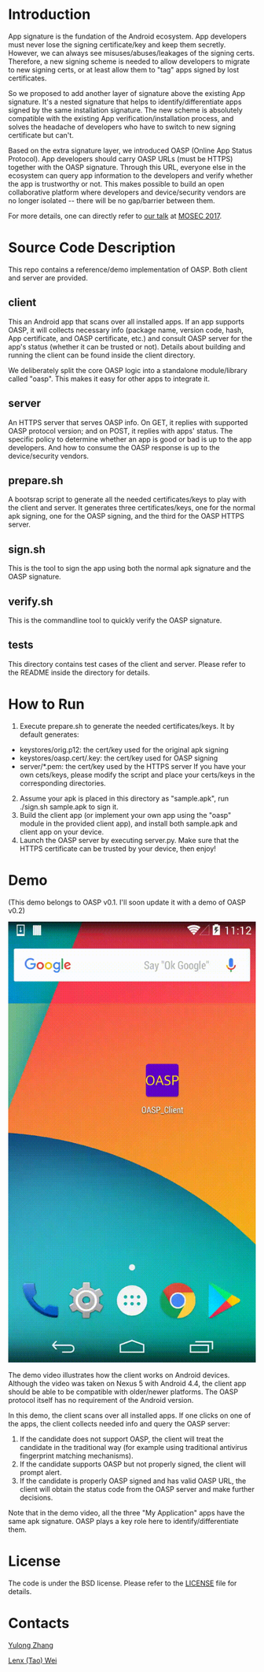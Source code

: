 # Introduction

App signature is the fundation of the Android ecosystem. App developers must never lose the signing certificate/key and keep them secretly. However, we can always see misuses/abuses/leakages of the signing certs. Therefore, a new signing scheme is needed to allow developers to migrate to new signing certs, or at least allow them to "tag" apps signed by lost certificates.

So we proposed to add another layer of signature above the existing App signature. It's a nested signature that helps to identify/differentiate apps signed by the same installation signature. The new scheme is absolutely compatible with the existing App verification/installation process, and solves the headache of developers who have to switch to new signing certificate but can't.

Based on the extra signature layer, we introduced OASP (Online App Status Protocol). App developers should carry OASP URLs (must be HTTPS) together with the OASP signature. Through this URL, everyone else in the ecosystem can query app information to the developers and verify whether the app is trustworthy or not. This makes possible to build an open collaborative platform where developers and device/security vendors are no longer isolated -- there will be no gap/barrier between them. 

For more details, one can directly refer to [our talk](mosec17.pdf) at [MOSEC 2017](http://mosec.org).


# Source Code Description

This repo contains a reference/demo implementation of OASP. Both client and server are provided. 

## client

This an Android app that scans over all installed apps. If an app supports OASP, it will collects necessary info (package name, version code, hash, App certificate, and OASP certificate, etc.) and consult OASP server for the app's status (whether it can be trusted or not). Details about building and running the client can be found inside the client directory.

We deliberately split the core OASP logic into a standalone module/library called "oasp". This makes it easy for other apps to integrate it.

## server

An HTTPS server that serves OASP info. On GET, it replies with supported OASP protocol version; and on POST, it replies with apps' status. The specific policy to determine whether an app is good or bad is up to the app developers. And how to consume the OASP response is up to the device/security vendors. 

## prepare.sh

A bootsrap script to generate all the needed certificates/keys to play with the client and server. It generates three certificates/keys, one for the normal apk signing, one for the OASP signing, and the third for the OASP HTTPS server.

## sign.sh

This is the tool to sign the app using both the normal apk signature and the OASP signature.

## verify.sh

This is the commandline tool to quickly verify the OASP signature.

## tests

This directory contains test cases of the client and server. Please refer to the README inside the directory for details.


# How to Run

1. Execute prepare.sh to generate the needed certificates/keys. It by default generates:
  * keystores/orig.p12: the cert/key used for the original apk signing
  * keystores/oasp.cert/.key: the cert/key used for OASP signing
  * server/\*.pem: the cert/key used by the HTTPS server
If you have your own cets/keys, please modify the script and place your certs/keys in the corresponding directories.
2. Assume your apk is placed in this directory as "sample.apk", run ./sign.sh sample.apk to sign it.
3. Build the client app (or implement your own app using the "oasp" module in the provided client app), and install both sample.apk and client app on your device.
4. Launch the OASP server by executing server.py. Make sure that the HTTPS certificate can be trusted by your device, then enjoy!


# Demo

(This demo belongs to OASP v0.1. I'll soon update it with a demo of OASP v0.2)

![DemoGIF](demo.gif)

The demo video illustrates how the client works on Android devices. Although the video was taken on Nexus 5 with Android 4.4, the client app should be able to be compatible with older/newer platforms. The OASP protocol itself has no requirement of the Android version.

In this demo, the client scans over all installed apps. If one clicks on one of the apps, the client collects needed info and query the OASP server:
1. If the candidate does not support OASP, the client will treat the candidate in the traditional way (for example using traditional antivirus fingerprint matching mechanisms).
2. If the candidate supports OASP but not properly signed, the client will prompt alert.
3. If the candidate is properly OASP signed and has valid OASP URL, the client will obtain the status code from the OASP server and make further decisions.

Note that in the demo video, all the three "My Application" apps have the same apk signature. OASP plays a key role here to identify/differentiate them. 


# License

The code is under the BSD license. Please refer to the [LICENSE](LICENCE) file for details.


# Contacts

[Yulong Zhang](ylzhang@baidu.com)

[Lenx (Tao) Wei](lenx@baidu.com)


